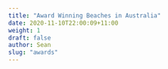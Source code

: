 ```yaml
---
title: "Award Winning Beaches in Australia"
date: 2020-11-10T22:00:09+11:00
weight: 1
draft: false
author: Sean
slug: "awards"
---
```




